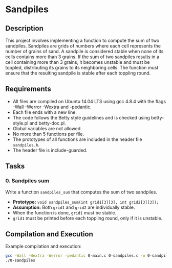 # Sandpiles

## Description

This project involves implementing a function to compute the sum of two sandpiles. Sandpiles are grids of numbers where each cell represents the number of grains of sand. A sandpile is considered stable when none of its cells contains more than 3 grains. If the sum of two sandpiles results in a cell containing more than 3 grains, it becomes unstable and must be toppled, distributing its grains to its neighboring cells. The function must ensure that the resulting sandpile is stable after each toppling round.

## Requirements

- All files are compiled on Ubuntu 14.04 LTS using gcc 4.8.4 with the flags -Wall -Werror -Wextra and -pedantic.
- Each file ends with a new line.
- The code follows the Betty style guidelines and is checked using betty-style.pl and betty-doc.pl.
- Global variables are not allowed.
- No more than 5 functions per file.
- The prototypes of all functions are included in the header file `sandpiles.h`.
- The header file is include-guarded.

## Tasks

### 0. Sandpiles sum

Write a function `sandpiles_sum` that computes the sum of two sandpiles.

- **Prototype:** `void sandpiles_sum(int grid1[3][3], int grid2[3][3]);`
- **Assumption:** Both `grid1` and `grid2` are individually stable.
- When the function is done, `grid1` must be stable.
- `grid1` must be printed before each toppling round, only if it is unstable.

## Compilation and Execution

Example compilation and execution:

```sh
gcc -Wall -Wextra -Werror -pedantic 0-main.c 0-sandpiles.c -o 0-sandpiles
./0-sandpiles
